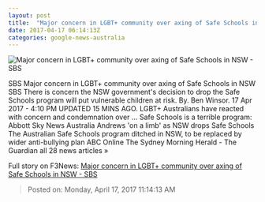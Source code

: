 ```yaml
---
layout: post
title:  "Major concern in LGBT+ community over axing of Safe Schools in NSW - SBS"
date: 2017-04-17 06:14:13Z
categories: google-news-australia
---
```


![Major concern in LGBT+ community over axing of Safe Schools in NSW - SBS](http://www.sbs.com.au/news/sites/sbs.com.au.news/files/39c99425-a5bb-45d5-9974-4c63ee872c57_1492403766.jpeg)

SBS Major concern in LGBT+ community over axing of Safe Schools in NSW SBS There is concern the NSW government's decision to drop the Safe Schools program will put vulnerable children at risk. By. Ben Winsor. 17 Apr 2017 - 4:10 PM UPDATED 15 MINS AGO. LGBT+ Australians have reacted with concern and condemnation over ... Safe Schools is a terrible program: Abbott Sky News Australia Andrews 'on a limb' as NSW drops Safe Schools The Australian Safe Schools program ditched in NSW, to be replaced by wider anti-bullying plan ABC Online The Sydney Morning Herald - The Guardian all 28 news articles »


Full story on F3News: [Major concern in LGBT+ community over axing of Safe Schools in NSW - SBS](http://www.f3nws.com/n/sAp2PD)

> Posted on: Monday, April 17, 2017 11:14:13 AM
